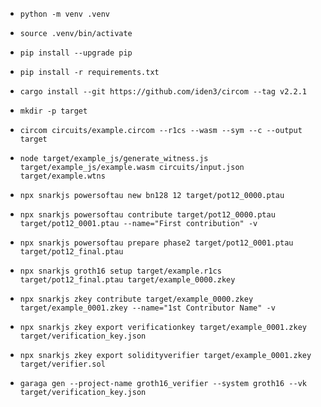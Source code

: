 - `python -m venv .venv`
- `source .venv/bin/activate`
- `pip install --upgrade pip`
- `pip install -r requirements.txt`
- `cargo install --git https://github.com/iden3/circom --tag v2.2.1`


- `mkdir -p target`
- `circom circuits/example.circom --r1cs --wasm --sym --c --output target`
- `node target/example_js/generate_witness.js target/example_js/example.wasm circuits/input.json target/example.wtns`
- `npx snarkjs powersoftau new bn128 12 target/pot12_0000.ptau`
- `npx snarkjs powersoftau contribute target/pot12_0000.ptau target/pot12_0001.ptau --name="First contribution" -v`
- `npx snarkjs powersoftau prepare phase2 target/pot12_0001.ptau target/pot12_final.ptau`
- `npx snarkjs groth16 setup target/example.r1cs target/pot12_final.ptau target/example_0000.zkey`
- `npx snarkjs zkey contribute target/example_0000.zkey target/example_0001.zkey --name="1st Contributor Name" -v`
- `npx snarkjs zkey export verificationkey target/example_0001.zkey target/verification_key.json`
- `npx snarkjs zkey export solidityverifier target/example_0001.zkey target/verifier.sol`
- `garaga gen --project-name groth16_verifier --system groth16 --vk target/verification_key.json`
